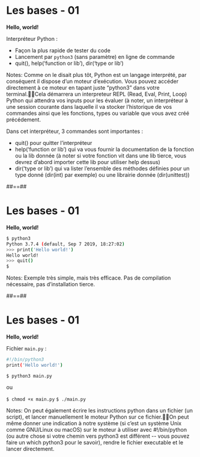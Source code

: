 # Les bases - 01

**Hello, world!**

Interpréteur Python :

* Façon la plus rapide de tester du code
* Lancement par `python3` (sans paramètre) en ligne de commande
* quit(), help(‘function or lib’), dir(‘type or lib’)

Notes:
Comme on le disait plus tôt, Python est un langage interprété, par conséquent il dispose d’un moteur d’exécution. Vous pouvez accéder directement à ce moteur en tapant juste “python3” dans votre terminal.Cela démarrera un interpreteur REPL (Read, Eval, Print, Loop) Python qui attendra vos inputs pour les évaluer (à noter, un interpréteur à une session courante dans laquelle il va stocker l’historique de vos commandes ainsi que les fonctions, types ou variable que vous avez créé précédement.

Dans cet interpréteur, 3 commandes sont importantes :

- quit() pour quitter l’interpréteur
- help(‘function or lib’) qui va vous fournir la documentation de la fonction ou la lib donnée (à noter si votre fonction vit dans une lib tierce, vous devrez d’abord importer cette lib pour utiliser help dessus)
- dir(‘type or lib’) qui va lister l’ensemble des méthodes définies pour un type donné (dir(int) par exemple) ou une librairie donnée (dir(unittest))

##==##
<!-- .slide: class="with-code" -->

# Les bases - 01

**Hello, world!**

```bash
$ python3
Python 3.7.4 (default, Sep 7 2019, 18:27:02)
>>> print('Hello world!')
Hello world!
>>> quit()
$
```

<!-- .element: class="big-code" -->

Notes:
Exemple très simple, mais très efficace. Pas de compilation nécessaire, pas d’installation tierce.

##==##
<!-- .slide: class="with-code" -->

# Les bases - 01

**Hello, world!**

Fichier `main.py` :

```bash
#!/bin/python3
print('Hello world!')
```

<!-- .element: class="big-code" -->

`$ python3 main.py`

ou

`$ chmod +x main.py`
`$ ./main.py`

Notes:
On peut également écrire les instructions python dans un fichier (un script), et lancer manuellement le moteur Python sur ce fichier.On peut même donner une indication à notre système (si c’est un système Unix comme GNU/Linux ou macOS) sur le moteur à utiliser avec #!/bin/python (ou autre chose si votre chemin vers python3 est différent -- vous pouvez faire un which python3 pour le savoir), rendre le fichier executable et le lancer directement.
